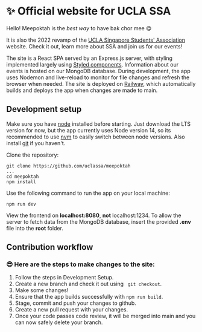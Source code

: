 # :sparkles: Official website for UCLA SSA

Hello! Meepoktah is the *best way* to have bak chor mee :yum: 

It is also the 2022 revamp of the [UCLA Singapore Students' Association](www.uclassa.org) website. Check it out, learn more about SSA and join us for our events!

The site is a React SPA served by an Express.js server, with styling implemented largely using [Styled components](https://styled-components.com/). Information about our events is hosted on our MongoDB database. During development, the app uses Nodemon and live-reload to monitor for file changes and refresh the browser when needed.
The site is deployed on [Railway](https://railway.app/), which automatically builds and deploys the app when changes are made to main.

## Development setup
Make sure you have [node](https://nodejs.org/en/) installed before starting. Just download the LTS version for now, but the app currently uses Node version 14, so its recommended to use [nvm](https://github.com/nvm-sh/nvm) to easily switch between node versions.
Also install [git](https://git-scm.com/) if you haven't.

Clone the repository:
```
git clone https://github.com/uclassa/meepoktah
...
cd meepoktah
npm install
```
Use the following command to run the app on your local machine:
```
npm run dev
```
View the frontend on **localhost:8080**, **not** localhost:1234.
To allow the server to fetch data from the MongoDB database, insert the provided **.env** file into the **root** folder.

## Contribution workflow
### :sunglasses: Here are the steps to make changes to the site:
1. Follow the steps in Development Setup.
2. Create a new branch and check it out using ` git checkout`.
3. Make some changes!
4. Ensure that the app builds successfully with `npm run build`.
5. Stage, commit and push your changes to github.
6. Create a new pull request with your changes.
7. Once your code passes code review, it will be merged into main and you can now safely delete your branch.

